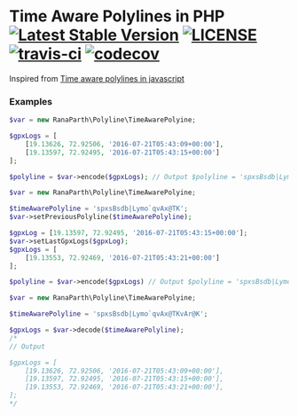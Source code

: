 Time Aware Polylines in PHP [![Latest Stable Version](https://poser.pugx.org/ranaparth/time-aware-polyline-php/v/stable.png)](https://packagist.org/packages/ranaparth/time-aware-polyline-php) [![LICENSE](https://img.shields.io/badge/license-MIT-blue.svg)](https://github.com/ranaparth/time-aware-polyline-php/blob/master/LICENSE) [![travis-ci](https://travis-ci.org/ranaparth/time-aware-polyline-php.svg?branch=master)](https://travis-ci.org/ranaparth/time-aware-polyline-php) [![codecov](https://codecov.io/gh/ranaparth/time-aware-polyline-php/branch/master/graph/badge.svg)](https://codecov.io/gh/ranaparth/time-aware-polyline-php)
=========================

Inspired from [Time aware polylines in javascript](https://github.com/hypertrack/time-aware-polyline-js)

### Examples

```php
$var = new RanaParth\Polyline\TimeAwarePolyine;

$gpxLogs = [
    [19.13626, 72.92506, '2016-07-21T05:43:09+00:00'],
    [19.13597, 72.92495, '2016-07-21T05:43:15+00:00']
];

$polyline = $var->encode($gpxLogs); // Output $polyline = 'spxsBsdb|Lymo`qvAx@TK';
```

```php
$var = new RanaParth\Polyline\TimeAwarePolyine;

$timeAwarePolyline = 'spxsBsdb|Lymo`qvAx@TK';
$var->setPreviousPolyline($timeAwarePolyline);

$gpxLog = [19.13597, 72.92495, '2016-07-21T05:43:15+00:00'];
$var->setLastGpxLogs($gpxLog);
$gpxLogs = [
    [19.13553, 72.92469, '2016-07-21T05:43:21+00:00']
];

$polyline = $var->encode($gpxLogs) // Output $polyline = 'spxsBsdb|Lymo`qvAx@TKvAr@K';
```

```php
$var = new RanaParth\Polyline\TimeAwarePolyine;

$timeAwarePolyline = 'spxsBsdb|Lymo`qvAx@TKvAr@K';

$gpxLogs = $var->decode($timeAwarePolyline);
/*
// Output

$gpxLogs = [
    [19.13626, 72.92506, '2016-07-21T05:43:09+00:00'],
    [19.13597, 72.92495, '2016-07-21T05:43:15+00:00'],
    [19.13553, 72.92469, '2016-07-21T05:43:21+00:00'],
];
*/
```
